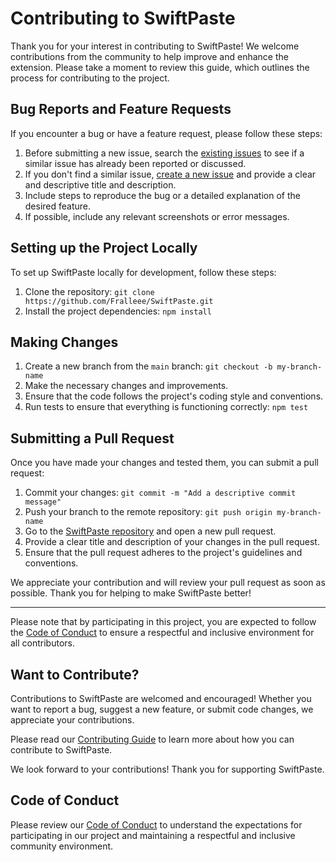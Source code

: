 # Contributing to SwiftPaste

Thank you for your interest in contributing to SwiftPaste! We welcome contributions from the community to help improve and enhance the extension. Please take a moment to review this guide, which outlines the process for contributing to the project.

## Bug Reports and Feature Requests

If you encounter a bug or have a feature request, please follow these steps:

1. Before submitting a new issue, search the [existing issues](https://github.com/Fralleee/SwiftPaste/issues) to see if a similar issue has already been reported or discussed.
2. If you don't find a similar issue, [create a new issue](https://github.com/Fralleee/SwiftPaste/issues/new) and provide a clear and descriptive title and description.
3. Include steps to reproduce the bug or a detailed explanation of the desired feature.
4. If possible, include any relevant screenshots or error messages.

## Setting up the Project Locally

To set up SwiftPaste locally for development, follow these steps:

1. Clone the repository: `git clone https://github.com/Fralleee/SwiftPaste.git`
2. Install the project dependencies: `npm install`

## Making Changes

1. Create a new branch from the `main` branch: `git checkout -b my-branch-name`
2. Make the necessary changes and improvements.
3. Ensure that the code follows the project's coding style and conventions.
4. Run tests to ensure that everything is functioning correctly: `npm test`

## Submitting a Pull Request

Once you have made your changes and tested them, you can submit a pull request:

1. Commit your changes: `git commit -m "Add a descriptive commit message"`
2. Push your branch to the remote repository: `git push origin my-branch-name`
3. Go to the [SwiftPaste repository](https://github.com/Fralleee/SwiftPaste) and open a new pull request.
4. Provide a clear title and description of your changes in the pull request.
5. Ensure that the pull request adheres to the project's guidelines and conventions.

We appreciate your contribution and will review your pull request as soon as possible. Thank you for helping to make SwiftPaste better!

---

Please note that by participating in this project, you are expected to follow the [Code of Conduct](CODE_OF_CONDUCT.md) to ensure a respectful and inclusive environment for all contributors.

## Want to Contribute?

Contributions to SwiftPaste are welcomed and encouraged! Whether you want to report a bug, suggest a new feature, or submit code changes, we appreciate your contributions.

Please read our [Contributing Guide](CONTRIBUTING.md) to learn more about how you can contribute to SwiftPaste.

We look forward to your contributions! Thank you for supporting SwiftPaste.

## Code of Conduct

Please review our [Code of Conduct](CODE_OF_CONDUCT.md) to understand the expectations for participating in our project and maintaining a respectful and inclusive community environment.
